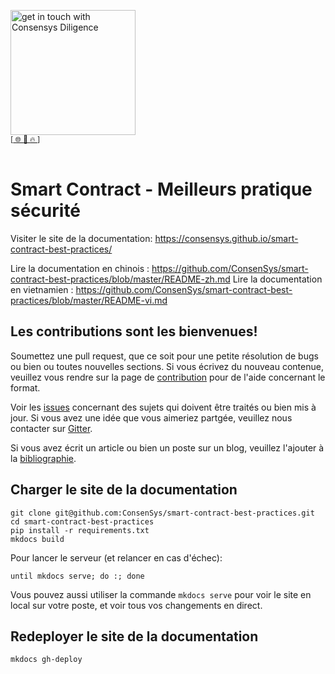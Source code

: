 [<img width="200" alt="get in touch with Consensys Diligence" src="https://user-images.githubusercontent.com/2865694/56826101-91dcf380-685b-11e9-937c-af49c2510aa0.png">](https://diligence.consensys.net)<br/>
<sup>
[[  🌐  ](https://diligence.consensys.net)  [  📩  ](mailto:diligence@consensys.net)  [  🔥  ](https://consensys.net/diligence/tools/)]
</sup><br/><br/>

# Smart Contract - Meilleurs pratique sécurité

Visiter le site de la documentation: https://consensys.github.io/smart-contract-best-practices/

Lire la documentation en chinois : https://github.com/ConsenSys/smart-contract-best-practices/blob/master/README-zh.md
Lire la documentation en vietnamien : https://github.com/ConsenSys/smart-contract-best-practices/blob/master/README-vi.md

## Les contributions sont les bienvenues!

Soumettez une pull request, que ce soit pour une petite résolution de bugs ou bien ou toutes nouvelles sections. Si vous écrivez du nouveau contenue, veuillez vous rendre sur la page de [contribution](./docs/about/contributing.md) pour de l'aide concernant le format.

Voir les [issues](https://github.com/ConsenSys/smart-contract-best-practices/issues) concernant des sujets qui doivent être traités ou bien mis à jour. Si vous avez une idée que vous aimeriez partgée, veuillez nous contacter sur [Gitter](https://gitter.im/ConsenSys/smart-contract-best-practices).

Si vous avez écrit un article ou bien un poste sur un blog, veuillez l'ajouter à la [bibliographie](./docs/bibliography.md).

## Charger le site de la documentation

```
git clone git@github.com:ConsenSys/smart-contract-best-practices.git
cd smart-contract-best-practices
pip install -r requirements.txt
mkdocs build 
```

Pour lancer le serveur (et relancer en cas d'échec):

```
until mkdocs serve; do :; done
```

Vous pouvez aussi utiliser la commande `mkdocs serve` pour voir le site en local sur votre poste, et voir tous vos changements en direct.

## Redeployer le site de la documentation

```
mkdocs gh-deploy
```
